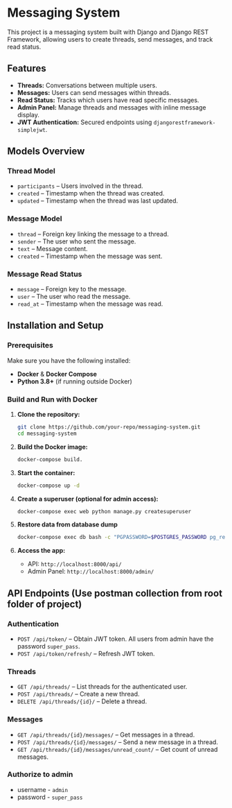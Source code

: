 # Messaging System

This project is a messaging system built with Django and Django REST Framework, allowing users to create threads, send messages, and track read status.

## Features

- **Threads:** Conversations between multiple users.
- **Messages:** Users can send messages within threads.
- **Read Status:** Tracks which users have read specific messages.
- **Admin Panel:** Manage threads and messages with inline message display.
- **JWT Authentication:** Secured endpoints using `djangorestframework-simplejwt`.

## Models Overview

### Thread Model
- `participants` – Users involved in the thread.
- `created` – Timestamp when the thread was created.
- `updated` – Timestamp when the thread was last updated.

### Message Model
- `thread` – Foreign key linking the message to a thread.
- `sender` – The user who sent the message.
- `text` – Message content.
- `created` – Timestamp when the message was sent.

### Message Read Status
- `message` – Foreign key to the message.
- `user` – The user who read the message.
- `read_at` – Timestamp when the message was read.

## Installation and Setup

### Prerequisites
Make sure you have the following installed:
- **Docker** & **Docker Compose**
- **Python 3.8+** (if running outside Docker)

### Build and Run with Docker

1. **Clone the repository:**
   ```sh
   git clone https://github.com/your-repo/messaging-system.git
   cd messaging-system
   ```

2. **Build the Docker image:**
   ```sh
   docker-compose build.
   ```

3. **Start the container:**
   ```sh
   docker-compose up -d
   ```

4. **Create a superuser (optional for admin access):**
   ```sh
   docker-compose exec web python manage.py createsuperuser
   ```

5. **Restore data from database dump**
   ```sh
   docker-compose exec db bash -c "PGPASSWORD=$POSTGRES_PASSWORD pg_restore -U $POSTGRES_USER -d $POSTGRES_DB -f /backup.sql"
   ```

5. **Access the app:**
   - API: `http://localhost:8000/api/`
   - Admin Panel: `http://localhost:8000/admin/`

## API Endpoints (Use postman collection from root folder of project)

### Authentication
- `POST /api/token/` – Obtain JWT token. All users from admin have the password `super_pass`.
- `POST /api/token/refresh/` – Refresh JWT token.

### Threads
- `GET /api/threads/` – List threads for the authenticated user.
- `POST /api/threads/` – Create a new thread.
- `DELETE /api/threads/{id}/` – Delete a thread.

### Messages
- `GET /api/threads/{id}/messages/` – Get messages in a thread.
- `POST /api/threads/{id}/messages/` – Send a new message in a thread.
- `GET /api/threads/{id}/messages/unread_count/` – Get count of unread messages.

### Authorize to admin
 - username - `admin`
 - password - `super_pass`
